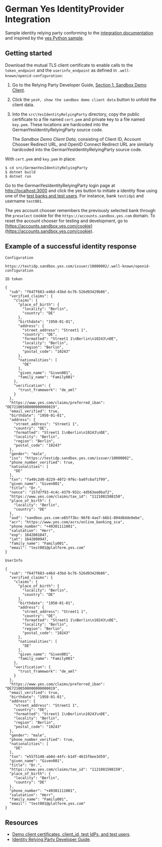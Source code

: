 # German Yes IdentityProvider Integration

Sample identity relying party conforming to the [integration
documentation](https://www.yes.com/docs/rp-devguide/latest/IDENTITY) and
inspired by the [yes Python sample](https://github.com/yescom/pyyes).

## Getting started

Download the mutual TLS client certificate to enable calls to the
`token_endpoint` and the `userinfo_endpoint` as defined in
`.well-known/openid-configuration`:

1. Go to the Relying Party Developer Guide, [Section 1. Sandbox Demo
   Client](https://yes.com/docs/rp-devguide/latest/ONBOARDING/#_sandbox_demo_client).
2. Click the `yes®, show the sandbox demo client data` button to unfold the
   client data.
3. Into the `src\YesIdentityRelyingParty` directory, copy the public certificate to a
   file named `cert.pem` and private key to a file named `key.pem`. These locations 
   are hardcoded into the GermanYesIdentityRelyingParty source code.

   The _Sandbox Demo Client Data_, consisting of Client ID, Account Chooser
   Redirect URL, and OpenID Connect Redirect URL are similarly hardcoded into
   the GermanYesIdentityRelyingParty source code.  

With `cert.pem` and `key.pem` in place:

    $ cd src/GermanYesIdentityRelyingParty
    $ dotnet build
    $ dotnet run

Go to the GermanYesIdentityRelyingParty login page at
[http://localhost:3000](http://localhost:3000) and click the yes button to
initiate a identity flow using one of the [test banks and test
users](https://yes.com/docs/rp-devguide/latest/ONBOARDING/#sandbox). For
instance, bank `testidp1` and username `test001`.

The yes account chooser remembers the previously selected bank through the
`preselect` cookie for the `https://accounts.sandbox.yes.com` domain. To reset
the account chooser for testing and development, go to
[https://accounts.sandbox.yes.com/cookie](https://accounts.sandbox.yes.com/cookie).

## Example of a successful identity response 

```
Configuration

https://testidp.sandbox.yes.com/issuer/10000002/.well-known/openid-configuration

ID token

{
  "sub": "f647f683-e46d-43bd-bc76-526d93429b86",
  "verified_claims": {
    "claims": {
      "place_of_birth": {
        "locality": "Berlin",
        "country": "DE"
      },
      "birthdate": "1950-01-01",
      "address": {
        "street_address": "Street1 1",
        "country": "DE",
        "formatted": "Street1 1\nBerlin\n10243\nDE",
        "locality": "Berlin",
        "region": "Berlin",
        "postal_code": "10243"
      },
      "nationalities": [
        "DE"
      ],
      "given_name": "Given001",
      "family_name": "Family001"
    },
    "verification": {
      "trust_framework": "de_aml"
    }
  },
  "https://www.yes.com/claims/preferred_iban": "DE72100500000000000019",
  "email_verified": true,
  "birthdate": "1950-01-01",
  "address": {
    "street_address": "Street1 1",
    "country": "DE",
    "formatted": "Street1 1\nBerlin\n10243\nDE",
    "locality": "Berlin",
    "region": "Berlin",
    "postal_code": "10243"
  },
  "gender": "male",
  "iss": "https://testidp.sandbox.yes.com/issuer/10000002",
  "phone_number_verified": true,
  "nationalities": [
    "DE"
  ],
  "txn": "fa49c2d0-8229-4072-9f6c-ba0fc6af1f99",
  "given_name": "Given001",
  "title": "Dr.",
  "nonce": "157d7f93-4c4c-4379-932c-4d563ee0baf2",
  "https://www.yes.com/claims/tax_id": "1121081508150",
  "place_of_birth": {
    "locality": "Berlin",
    "country": "DE"
  },
  "aud": "sandbox.yes.com:e85ff3bc-96f8-4ae7-b6b1-894d8dde9ebe",
  "acr": "https://www.yes.com/acrs/online_banking_sca",
  "phone_number": "+49301111001",
  "salutation": "Herr",
  "exp": 1642801847,
  "iat": 1642800947,
  "family_name": "Family001",
  "email": "test001@platform.yes.com"
}

UserInfo

{
  "sub": "f647f683-e46d-43bd-bc76-526d93429b86",
  "verified_claims": {
    "claims": {
      "place_of_birth": {
        "locality": "Berlin",
        "country": "DE"
      },
      "birthdate": "1950-01-01",
      "address": {
        "street_address": "Street1 1",
        "country": "DE",
        "formatted": "Street1 1\nBerlin\n10243\nDE",
        "locality": "Berlin",
        "region": "Berlin",
        "postal_code": "10243"
      },
      "nationalities": [
        "DE"
      ],
      "given_name": "Given001",
      "family_name": "Family001"
    },
    "verification": {
      "trust_framework": "de_aml"
    }
  },
  "https://www.yes.com/claims/preferred_iban": "DE72100500000000000019",
  "email_verified": true,
  "birthdate": "1950-01-01",
  "address": {
    "street_address": "Street1 1",
    "country": "DE",
    "formatted": "Street1 1\nBerlin\n10243\nDE",
    "locality": "Berlin",
    "region": "Berlin",
    "postal_code": "10243"
  },
  "gender": "male",
  "phone_number_verified": true,
  "nationalities": [
    "DE"
  ],
  "txn": "e5575148-ab0d-44fc-b1df-4615fbee3d59",
  "given_name": "Given001",
  "title": "Dr.",
  "https://www.yes.com/claims/tax_id": "1121081508150",
  "place_of_birth": {
    "locality": "Berlin",
    "country": "DE"
  },
  "phone_number": "+49301111001",
  "salutation": "Herr",
  "family_name": "Family001",
  "email": "test001@platform.yes.com"
}
```

## Resources

- [Demo client certificates, client_id, test IdPs, and test users](https://yes.com/docs/rp-devguide/latest/ONBOARDING).
- [Identity Relying Party Developer Guide](https://www.yes.com/docs/rp-devguide/latest/IDENTITY).